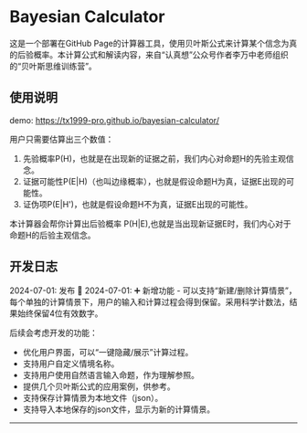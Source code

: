 # Bayesian Calculator

这是一个部署在GitHub Page的计算器工具，使用贝叶斯公式来计算某个信念为真的后验概率。本计算公式和解读内容，来自“认真想”公众号作者李万中老师组织的“贝叶斯思维训练营”。

## 使用说明
demo: https://tx1999-pro.github.io/bayesian-calculator/

用户只需要估算出三个数值：
1. 先验概率P(H)，也就是在出现新的证据之前，我们内心对命题H的先验主观信念。
2. 证据可能性P(E|H)（也叫边缘概率），也就是假设命题H为真，证据E出现的可能性。
3. 证伪项P(E|H')，也就是假设命题H不为真，证据E出现的可能性。

本计算器会帮你计算出后验概率 P(H|E),也就是当出现新证据E时，我们内心对于命题H的后验主观信念。

## 开发日志
2024-07-01: 发布 🎈
2024-07-01: ➕ 新增功能  - 可以支持“新建/删除计算情景”，每个单独的计算情景下，用户的输入和计算过程会得到保留。采用科学计数法，结果始终保留4位有效数字。

后续会考虑开发的功能：
- 优化用户界面，可以“一键隐藏/展示”计算过程。
- 支持用户自定义情境名称。
- 支持用户使用自然语言输入命题，作为理解参照。
- 提供几个贝叶斯公式的应用案例，供参考。
- 支持保存计算情景为本地文件（json）。
- 支持导入本地保存的json文件，显示为新的计算情景。

---
